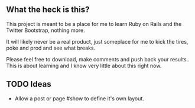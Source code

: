 What the heck is this?
----------------------

This project is meant to be a place for me to learn Ruby on Rails and the Twitter Bootstrap, nothing more.

It will likely never be a real product, just someplace for me to kick the tires, poke and prod and see what breaks.

Please feel free to download, make comments and push back your results.. This is about learning and I know very little about this right now.



TODO Ideas
----------

  * Allow a post or page #show to define it's own layout.

